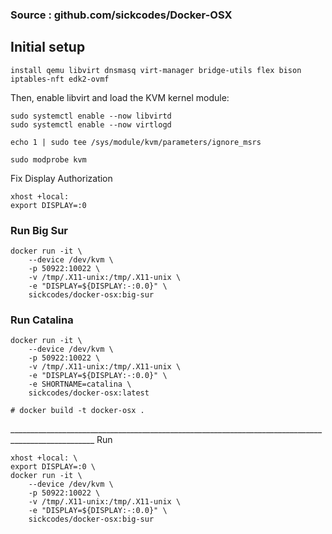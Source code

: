 ### Source \: github\.com\/sickcodes\/Docker\-OSX
## Initial setup
```warp-runnable-command
install qemu libvirt dnsmasq virt-manager bridge-utils flex bison iptables-nft edk2-ovmf
```
Then\, enable libvirt and load the KVM kernel module\:
```warp-runnable-command
sudo systemctl enable --now libvirtd
sudo systemctl enable --now virtlogd

echo 1 | sudo tee /sys/module/kvm/parameters/ignore_msrs

sudo modprobe kvm
```
Fix Display Authorization
```warp-runnable-command
xhost +local:
export DISPLAY=:0
```
### Run Big Sur
```warp-runnable-command
docker run -it \
    --device /dev/kvm \
    -p 50922:10022 \
    -v /tmp/.X11-unix:/tmp/.X11-unix \
    -e "DISPLAY=${DISPLAY:-:0.0}" \
    sickcodes/docker-osx:big-sur

```
### Run Catalina
```warp-runnable-command
docker run -it \
    --device /dev/kvm \
    -p 50922:10022 \
    -v /tmp/.X11-unix:/tmp/.X11-unix \
    -e "DISPLAY=${DISPLAY:-:0.0}" \
    -e SHORTNAME=catalina \
    sickcodes/docker-osx:latest

# docker build -t docker-osx .
```
\_\_\_\_\_\_\_\_\_\_\_\_\_\_\_\_\_\_\_\_\_\_\_\_\_\_\_\_\_\_\_\_\_\_\_\_\_\_\_\_\_\_\_\_\_\_\_\_\_\_\_\_\_\_\_\_\_\_\_\_\_\_\_\_\_\_\_\_\_\_\_\_\_\_\_\_\_\_\_\_\_\_\_\_\_\_\_\_\_\_\_\_\_\_\_\_\_\_\_
Run 
```warp-runnable-command
xhost +local: \
export DISPLAY=:0 \
docker run -it \
    --device /dev/kvm \
    -p 50922:10022 \
    -v /tmp/.X11-unix:/tmp/.X11-unix \
    -e "DISPLAY=${DISPLAY:-:0.0}" \
    sickcodes/docker-osx:big-sur
```
